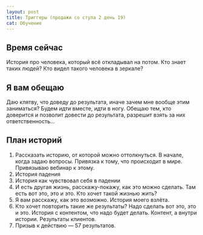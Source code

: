 ```yaml
---
layout: post
title: Триггеры (продажи со стула 2 день 19)
cat: Обучение
---
```


## Время сейчас

История про человека, который всё откладывал на потом. Кто знает таких людей? Кто видел такого человека в зеркале?

## Я вам обещаю

Даю клятву, что доведу до результата, иначе зачем мне вообще этим заниматься? Будем идти вместе, идти в ногу. Обещаю тем, кто доверится и позволит довести до результата, разрешит взять за них ответственность...

## План историй

1. Рассказать историю, от которой можно оттолкнуться. В начале, когда задаю вопросы. Привязка к тому, что происходит в мире. Привязываю вебинар к этому.
2. История падения
3. История как чувствовал себя в падении
4. И есть другая жизнь, расскажу-покажу, как это можно сделать. Там есть вот это, это и это. Кто хочет такой жизнью жить?
5. Я вам расскажу, как это возможно. История моего взлёта.
6. Кто хочет повторить такие же результаты? Надо сделать вот это, это и это. История с контентом, что надо будет делать. Контент, а внутри истории. Результаты клиентов.
7. Призыв к действию — 57 результатов.


